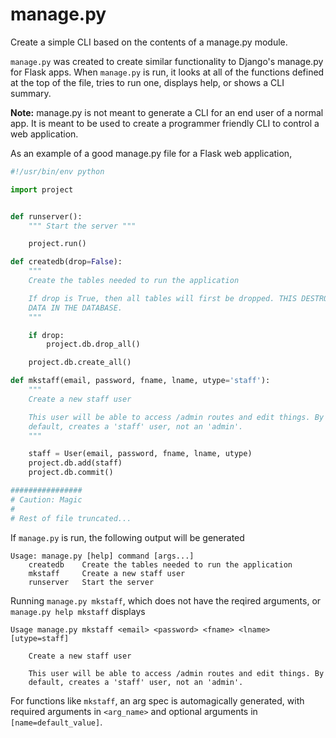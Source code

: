 manage.py
=========

Create a simple CLI based on the contents of a manage.py module.

`manage.py` was created to create similar functionality to Django's manage.py for Flask apps. When `manage.py` is run, it looks at all of the functions defined at the top of the file, tries to run one, displays help, or shows a CLI summary.

**Note:** manage.py is not meant to generate a CLI for an end user of a normal app. It is meant to be used to create a programmer friendly CLI to control a web application.

As an example of a good manage.py file for a Flask web application,

````python
#!/usr/bin/env python

import project


def runserver():
    """ Start the server """

    project.run()

def createdb(drop=False):
    """
    Create the tables needed to run the application

    If drop is True, then all tables will first be dropped. THIS DESTROYS ALL
    DATA IN THE DATABASE.
    """

    if drop:
        project.db.drop_all()

    project.db.create_all()

def mkstaff(email, password, fname, lname, utype='staff'):
    """
    Create a new staff user

    This user will be able to access /admin routes and edit things. By
    default, creates a 'staff' user, not an 'admin'.
    """

    staff = User(email, password, fname, lname, utype)
    project.db.add(staff)
    project.db.commit()

################
# Caution: Magic
#
# Rest of file truncated...
````

If `manage.py` is run, the following output will be generated

````
Usage: manage.py [help] command [args...]
    createdb    Create the tables needed to run the application
    mkstaff     Create a new staff user
    runserver   Start the server
````

Running `manage.py mkstaff`, which does not have the reqired arguments, or `manage.py help mkstaff` displays

````
Usage manage.py mkstaff <email> <password> <fname> <lname> [utype=staff]

    Create a new staff user

    This user will be able to access /admin routes and edit things. By
    default, creates a 'staff' user, not an 'admin'.
````

For functions like `mkstaff`, an arg spec is automagically generated, with required arguments in `<arg_name>` and optional arguments in `[name=default_value]`.
